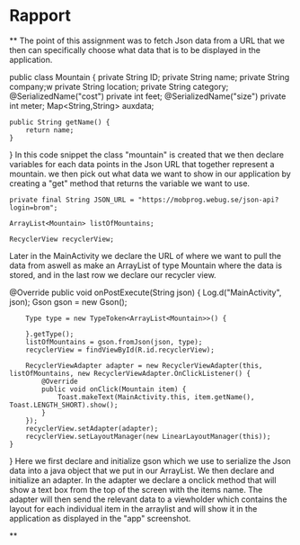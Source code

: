 # Rapport

**
The point of this assignment was to fetch Json data from a URL that we then can specifically choose
what data that is to be displayed in the application.

public class Mountain {
private String ID;
private String name;
private String company;w
private String location;
private String category;
@SerializedName("cost")
private int feet;
@SerializedName("size")
private int meter;
Map<String,String> auxdata;

    public String getName() {
        return name;
    }

}
In this code snippet the class "mountain" is created that we then declare variables for each data points in the Json URL that together represent a mountain.
we then pick out what data we want to show in our application by creating a "get" method that returns the variable we want to use.


    private final String JSON_URL = "https://mobprog.webug.se/json-api?login=brom";

    ArrayList<Mountain> listOfMountains;

    RecyclerView recyclerView;

Later in the MainActivity we declare the URL of where we want to pull the data from aswell as make an ArrayList of type Mountain where the data is stored,
and in the last row we declare our recycler view.

@Override
public void onPostExecute(String json) {
Log.d("MainActivity", json);
Gson gson = new Gson();

        Type type = new TypeToken<ArrayList<Mountain>>() {

        }.getType();
        listOfMountains = gson.fromJson(json, type);
        recyclerView = findViewById(R.id.recyclerView);

        RecyclerViewAdapter adapter = new RecyclerViewAdapter(this, listOfMountains, new RecyclerViewAdapter.OnClickListener() {
            @Override
            public void onClick(Mountain item) {
                Toast.makeText(MainActivity.this, item.getName(), Toast.LENGTH_SHORT).show();
            }
        });
        recyclerView.setAdapter(adapter);
        recyclerView.setLayoutManager(new LinearLayoutManager(this));
    }

}
Here we first declare and initialize gson which we use to serialize the Json data into a java object that we put in our ArrayList.
We then declare and initialize an adapter. In the adapter we declare a onclick method that will show a text box from the top of the screen with the items name.
The adapter will then send the relevant data to a viewholder which contains the layout for each individual item in the arraylist and will show it in the application as displayed in the "app" screenshot.

**

